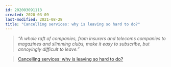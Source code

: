 ```yaml
---
id: 202003091113
created: 2020-03-09
last-modified: 2021-08-28
title: "Cancelling services: why is leaving so hard to do?"
---
```

>*“A whole raft of companies, from insurers and telecoms companies to magazines and slimming clubs, make it easy to subscribe, but annoyingly difficult to leave.”*

>[Cancelling services: why is leaving so hard to do?](https://www.theguardian.com/money/2019/mar/23/cancelling-services-why-is-leaving-so-hard-to-do)  